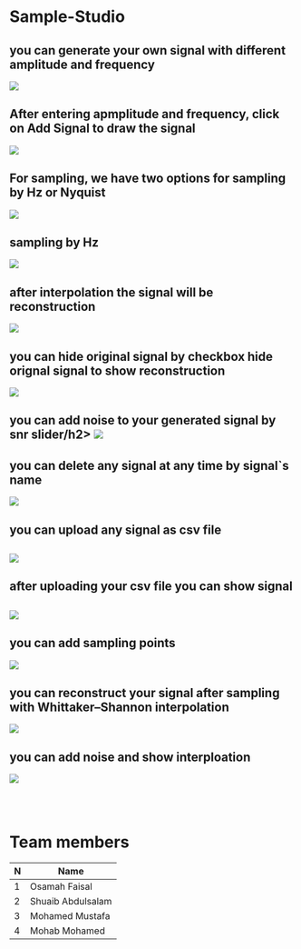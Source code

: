 # Sample-Studio

<h2>you can generate your own signal with different amplitude and frequency </h2>
<img src="images/generation_1.jpg " >
<h2>After entering  apmplitude and frequency, click on Add Signal to draw the signal </h2>
<img src="images/generation_2.jpg " >
<h2>For sampling, we have two options for sampling by Hz or Nyquist </h2>
<img src="images/generation_3.jpg " >
<h2> sampling by Hz  </h2>
<img src="images/generation_4.jpg " >
<h2> after interpolation the signal will be reconstruction</h2>
<img src="images/generation_5.jpg " >
<h2> you can hide original signal by checkbox hide orignal signal to show reconstruction </h2>
<img src="images/generation_6.jpg " >
<h2> you can add noise to your generated signal by snr slider/h2>
<img src="images/generation_7.jpg " >
<h2>  you can delete any signal at any time by signal`s name </h2>
<img src="images/generation_8.jpg " >
 <h2> you can upload any signal as csv file<h2>
 <img src="images/upload_1.jpg " >
 <h2>  after uploading your csv file you can show signal <h2>
 <img src="images/upload_2.jpg " >
 <h2> you can add sampling points </h2>
 <img src="images/upload_3.jpg " >
<h2>  you can reconstruct your signal after sampling with Whittaker–Shannon interpolation</h2>
<img src="images/upload_4.jpg " >
<h2>you can add noise and show interploation  </h2>
<img src="images/upload_5.jpg " >
  
  <br><br>

# Team members 
  
| N             | Name          |
| ------------- | ------------- |
| 1             | Osamah Faisal |
| 2             | Shuaib Abdulsalam |
| 3             |  Mohamed Mustafa  |
| 4             |  Mohab Mohamed  |





